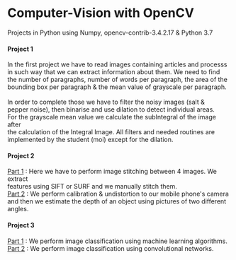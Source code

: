 # Computer-Vision with OpenCV
Projects in Python using Numpy, opencv-contrib-3.4.2.17 & Python 3.7 <br>
<h4>Project 1</h4>
In the first project we have to read images containing articles and processs <br>
in such way that we can extract information about them. We need to find <br>
the number of paragraphs, number of words per paragraph, the area of the <br>
bounding box per paragraph & the mean value of grayscale per paragraph.<br>
<br>
In order to complete those we have to filter the noisy images (salt & <br>
pepper noise), then binarise and use dilation to detect individual areas.<br>
For the grayscale mean value we calculate the subIntegral of the image after <br>
the calculation of the Integral Image. All filters and needed routines are <br>
implemented by the student (moi) except for the dilation. <br>

<h4>Project 2</h4>
<ins>Part 1</ins> : Here we have to perform image stitching between 4 images. We extract <br>
features using SIFT or SURF and we manually stitch them.<br>
<ins>Part 2</ins> : We perform calibration & undistortion to our mobile phone's camera <br>
and then  we estimate the depth of an object using pictures of two different angles.<br>

<h4>Project 3</h4>
<ins>Part 1</ins> : We perform image classification using machine learning algorithms. <br>
<ins>Part 2</ins> : We perform image classification using convolutional networks.
